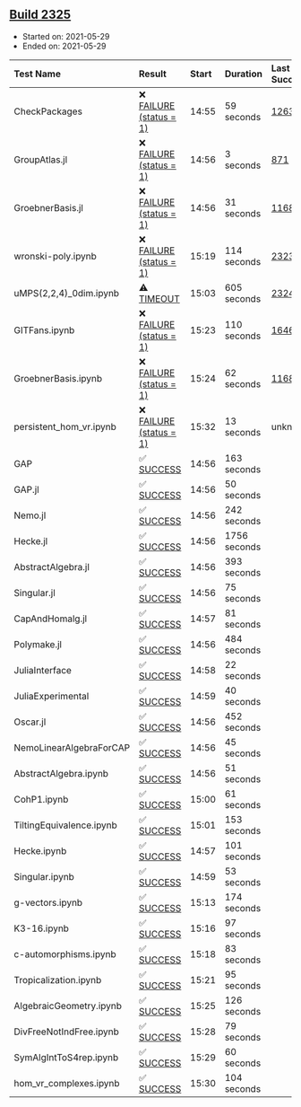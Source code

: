## [Build 2325](https://oscarci.mathematik.uni-kl.de/job/oscar-stable/2325/)

* Started on: 2021-05-29
* Ended on: 2021-05-29

| Test Name    | Result | Start | Duration | Last Success | First Failure |
|:-------------|:-------|:------|:---------|:-------------|:--------------|
| CheckPackages | ❌ [FAILURE (status = 1)](https://oscarci.mathematik.uni-kl.de/job/oscar-stable/2325/artifact/logs/build-2325/CheckPackages.log) | 14:55 | 59 seconds | [1263](https://oscarci.mathematik.uni-kl.de/job/oscar-stable/1263/) | [1264](https://oscarci.mathematik.uni-kl.de/job/oscar-stable/1264/) |
| GroupAtlas.jl | ❌ [FAILURE (status = 1)](https://oscarci.mathematik.uni-kl.de/job/oscar-stable/2325/artifact/logs/build-2325/GroupAtlas.jl.log) | 14:56 | 3 seconds | [871](https://oscarci.mathematik.uni-kl.de/job/oscar-stable/871/) | [872](https://oscarci.mathematik.uni-kl.de/job/oscar-stable/872/) |
| GroebnerBasis.jl | ❌ [FAILURE (status = 1)](https://oscarci.mathematik.uni-kl.de/job/oscar-stable/2325/artifact/logs/build-2325/GroebnerBasis.jl.log) | 14:56 | 31 seconds | [1168](https://oscarci.mathematik.uni-kl.de/job/oscar-stable/1168/) | [1169](https://oscarci.mathematik.uni-kl.de/job/oscar-stable/1169/) |
| wronski-poly.ipynb | ❌ [FAILURE (status = 1)](https://oscarci.mathematik.uni-kl.de/job/oscar-stable/2325/artifact/logs/build-2325/wronski-poly.ipynb.log) | 15:19 | 114 seconds | [2323](https://oscarci.mathematik.uni-kl.de/job/oscar-stable/2323/) | [2324](https://oscarci.mathematik.uni-kl.de/job/oscar-stable/2324/) |
| uMPS(2,2,4)_0dim.ipynb | ⚠ [TIMEOUT](https://oscarci.mathematik.uni-kl.de/job/oscar-stable/2325/artifact/logs/build-2325/uMPS-2-2-4-_0dim.ipynb.log) | 15:03 | 605 seconds | [2324](https://oscarci.mathematik.uni-kl.de/job/oscar-stable/2324/) | [2325](https://oscarci.mathematik.uni-kl.de/job/oscar-stable/2325/) |
| GITFans.ipynb | ❌ [FAILURE (status = 1)](https://oscarci.mathematik.uni-kl.de/job/oscar-stable/2325/artifact/logs/build-2325/GITFans.ipynb.log) | 15:23 | 110 seconds | [1646](https://oscarci.mathematik.uni-kl.de/job/oscar-stable/1646/) | [1647](https://oscarci.mathematik.uni-kl.de/job/oscar-stable/1647/) |
| GroebnerBasis.ipynb | ❌ [FAILURE (status = 1)](https://oscarci.mathematik.uni-kl.de/job/oscar-stable/2325/artifact/logs/build-2325/GroebnerBasis.ipynb.log) | 15:24 | 62 seconds | [1168](https://oscarci.mathematik.uni-kl.de/job/oscar-stable/1168/) | [1169](https://oscarci.mathematik.uni-kl.de/job/oscar-stable/1169/) |
| persistent_hom_vr.ipynb | ❌ [FAILURE (status = 1)](https://oscarci.mathematik.uni-kl.de/job/oscar-stable/2325/artifact/logs/build-2325/persistent_hom_vr.ipynb.log) | 15:32 | 13 seconds | unknown | unknown |
| GAP | ✅ [SUCCESS](https://oscarci.mathematik.uni-kl.de/job/oscar-stable/2325/artifact/logs/build-2325/GAP.log) | 14:56 | 163 seconds |  |  |
| GAP.jl | ✅ [SUCCESS](https://oscarci.mathematik.uni-kl.de/job/oscar-stable/2325/artifact/logs/build-2325/GAP.jl.log) | 14:56 | 50 seconds |  |  |
| Nemo.jl | ✅ [SUCCESS](https://oscarci.mathematik.uni-kl.de/job/oscar-stable/2325/artifact/logs/build-2325/Nemo.jl.log) | 14:56 | 242 seconds |  |  |
| Hecke.jl | ✅ [SUCCESS](https://oscarci.mathematik.uni-kl.de/job/oscar-stable/2325/artifact/logs/build-2325/Hecke.jl.log) | 14:56 | 1756 seconds |  |  |
| AbstractAlgebra.jl | ✅ [SUCCESS](https://oscarci.mathematik.uni-kl.de/job/oscar-stable/2325/artifact/logs/build-2325/AbstractAlgebra.jl.log) | 14:56 | 393 seconds |  |  |
| Singular.jl | ✅ [SUCCESS](https://oscarci.mathematik.uni-kl.de/job/oscar-stable/2325/artifact/logs/build-2325/Singular.jl.log) | 14:56 | 75 seconds |  |  |
| CapAndHomalg.jl | ✅ [SUCCESS](https://oscarci.mathematik.uni-kl.de/job/oscar-stable/2325/artifact/logs/build-2325/CapAndHomalg.jl.log) | 14:57 | 81 seconds |  |  |
| Polymake.jl | ✅ [SUCCESS](https://oscarci.mathematik.uni-kl.de/job/oscar-stable/2325/artifact/logs/build-2325/Polymake.jl.log) | 14:56 | 484 seconds |  |  |
| JuliaInterface | ✅ [SUCCESS](https://oscarci.mathematik.uni-kl.de/job/oscar-stable/2325/artifact/logs/build-2325/JuliaInterface.log) | 14:58 | 22 seconds |  |  |
| JuliaExperimental | ✅ [SUCCESS](https://oscarci.mathematik.uni-kl.de/job/oscar-stable/2325/artifact/logs/build-2325/JuliaExperimental.log) | 14:59 | 40 seconds |  |  |
| Oscar.jl | ✅ [SUCCESS](https://oscarci.mathematik.uni-kl.de/job/oscar-stable/2325/artifact/logs/build-2325/Oscar.jl.log) | 14:56 | 452 seconds |  |  |
| NemoLinearAlgebraForCAP | ✅ [SUCCESS](https://oscarci.mathematik.uni-kl.de/job/oscar-stable/2325/artifact/logs/build-2325/NemoLinearAlgebraForCAP.log) | 14:56 | 45 seconds |  |  |
| AbstractAlgebra.ipynb | ✅ [SUCCESS](https://oscarci.mathematik.uni-kl.de/job/oscar-stable/2325/artifact/logs/build-2325/AbstractAlgebra.ipynb.log) | 14:56 | 51 seconds |  |  |
| CohP1.ipynb | ✅ [SUCCESS](https://oscarci.mathematik.uni-kl.de/job/oscar-stable/2325/artifact/logs/build-2325/CohP1.ipynb.log) | 15:00 | 61 seconds |  |  |
| TiltingEquivalence.ipynb | ✅ [SUCCESS](https://oscarci.mathematik.uni-kl.de/job/oscar-stable/2325/artifact/logs/build-2325/TiltingEquivalence.ipynb.log) | 15:01 | 153 seconds |  |  |
| Hecke.ipynb | ✅ [SUCCESS](https://oscarci.mathematik.uni-kl.de/job/oscar-stable/2325/artifact/logs/build-2325/Hecke.ipynb.log) | 14:57 | 101 seconds |  |  |
| Singular.ipynb | ✅ [SUCCESS](https://oscarci.mathematik.uni-kl.de/job/oscar-stable/2325/artifact/logs/build-2325/Singular.ipynb.log) | 14:59 | 53 seconds |  |  |
| g-vectors.ipynb | ✅ [SUCCESS](https://oscarci.mathematik.uni-kl.de/job/oscar-stable/2325/artifact/logs/build-2325/g-vectors.ipynb.log) | 15:13 | 174 seconds |  |  |
| K3-16.ipynb | ✅ [SUCCESS](https://oscarci.mathematik.uni-kl.de/job/oscar-stable/2325/artifact/logs/build-2325/K3-16.ipynb.log) | 15:16 | 97 seconds |  |  |
| c-automorphisms.ipynb | ✅ [SUCCESS](https://oscarci.mathematik.uni-kl.de/job/oscar-stable/2325/artifact/logs/build-2325/c-automorphisms.ipynb.log) | 15:18 | 83 seconds |  |  |
| Tropicalization.ipynb | ✅ [SUCCESS](https://oscarci.mathematik.uni-kl.de/job/oscar-stable/2325/artifact/logs/build-2325/Tropicalization.ipynb.log) | 15:21 | 95 seconds |  |  |
| AlgebraicGeometry.ipynb | ✅ [SUCCESS](https://oscarci.mathematik.uni-kl.de/job/oscar-stable/2325/artifact/logs/build-2325/AlgebraicGeometry.ipynb.log) | 15:25 | 126 seconds |  |  |
| DivFreeNotIndFree.ipynb | ✅ [SUCCESS](https://oscarci.mathematik.uni-kl.de/job/oscar-stable/2325/artifact/logs/build-2325/DivFreeNotIndFree.ipynb.log) | 15:28 | 79 seconds |  |  |
| SymAlgIntToS4rep.ipynb | ✅ [SUCCESS](https://oscarci.mathematik.uni-kl.de/job/oscar-stable/2325/artifact/logs/build-2325/SymAlgIntToS4rep.ipynb.log) | 15:29 | 60 seconds |  |  |
| hom_vr_complexes.ipynb | ✅ [SUCCESS](https://oscarci.mathematik.uni-kl.de/job/oscar-stable/2325/artifact/logs/build-2325/hom_vr_complexes.ipynb.log) | 15:30 | 104 seconds |  |  |
